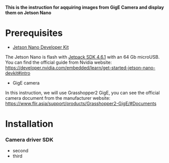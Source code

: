 ****This is the instruction for aqquiring images from GigE Camera and display them on Jetson Nano****
# Prerequisites

- [Jetson Nano Developer Kit](https://developer.nvidia.com/embedded/buy/jetson-nano-devkit)

The Jetson Nano is flash with [Jetpack SDK 4.6.1](https://developer.nvidia.com/embedded/jetpack-sdk-461) with an 64 Gb microUSB. You can find the official guide from Nvidia website: https://developer.nvidia.com/embedded/learn/get-started-jetson-nano-devkit#intro

- GigE camera

In this instruction, we will use Grasshopper2 GigE, you can see the official camera document from the manufacturer website: https://www.flir.asia/support/products/Grasshopper2-GigE/#Documents

# Installation

### Camera driver SDK
- second
- third






